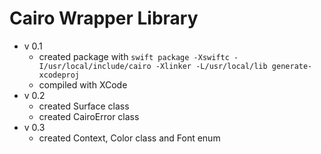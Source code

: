 # Cairo Wrapper Library


* v 0.1 
	* created package with `swift package -Xswiftc -I/usr/local/include/cairo -Xlinker -L/usr/local/lib generate-xcodeproj`
	* compiled with XCode
* v 0.2
	* created Surface class
	* created CairoError class
* v 0.3
	* created Context, Color class and Font enum 
